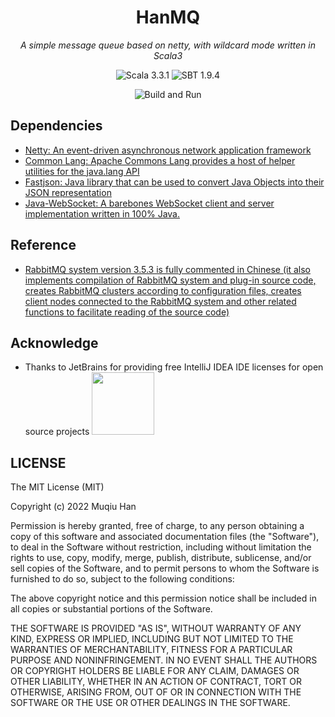 <div align="center">

# HanMQ

*A simple message queue based on netty, with wildcard mode written in Scala3*

![Scala 3.3.1](https://img.shields.io/badge/Scala3.3.0-%23DC322F)
![SBT 1.9.4](https://img.shields.io/badge/SBT1.9.2-%23380D09)

![Build and Run](https://github.com/muqiuhan/HanMQ/actions/workflows/BuildAndTest.yaml/badge.svg)

</div>

## Dependencies
- [Netty: An event-driven asynchronous network application framework](https://github.com/netty/netty)
- [Common Lang: Apache Commons Lang provides a host of helper utilities for the java.lang API](https://commons.apache.org/proper/commons-lang/)
- [Fastjson:  Java library that can be used to convert Java Objects into their JSON representation](https://github.com/alibaba/fastjson)
- [Java-WebSocket: A barebones WebSocket client and server implementation written in 100% Java.](https://github.com/TooTallNate/Java-WebSocket)

## Reference
- [RabbitMQ system version 3.5.3 is fully commented in Chinese (it also implements compilation of RabbitMQ system and plug-in source code, creates RabbitMQ clusters according to configuration files, creates client nodes connected to the RabbitMQ system and other related functions to facilitate reading of the source code)](https://github.com/sky-big/RabbitMQ)

## Acknowledge
- Thanks to JetBrains for providing free IntelliJ IDEA IDE licenses for open source projects
  <img src="https://resources.jetbrains.com/storage/products/company/brand/logos/jb_beam.svg" height="100px">

## LICENSE
The MIT License (MIT)

Copyright (c) 2022 Muqiu Han

Permission is hereby granted, free of charge, to any person obtaining a copy
of this software and associated documentation files (the "Software"), to deal
in the Software without restriction, including without limitation the rights
to use, copy, modify, merge, publish, distribute, sublicense, and/or sell
copies of the Software, and to permit persons to whom the Software is
furnished to do so, subject to the following conditions:

The above copyright notice and this permission notice shall be included in all
copies or substantial portions of the Software.

THE SOFTWARE IS PROVIDED "AS IS", WITHOUT WARRANTY OF ANY KIND, EXPRESS OR
IMPLIED, INCLUDING BUT NOT LIMITED TO THE WARRANTIES OF MERCHANTABILITY,
FITNESS FOR A PARTICULAR PURPOSE AND NONINFRINGEMENT. IN NO EVENT SHALL THE
AUTHORS OR COPYRIGHT HOLDERS BE LIABLE FOR ANY CLAIM, DAMAGES OR OTHER
LIABILITY, WHETHER IN AN ACTION OF CONTRACT, TORT OR OTHERWISE, ARISING FROM,
OUT OF OR IN CONNECTION WITH THE SOFTWARE OR THE USE OR OTHER DEALINGS IN THE
SOFTWARE.
